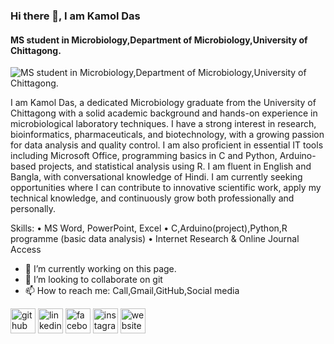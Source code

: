 ### Hi there 👋, I am Kamol Das
#### MS student in Microbiology,Department of Microbiology,University of Chittagong.
![MS student in Microbiology,Department of Microbiology,University of Chittagong.](https://scontent.fcgp3-2.fna.fbcdn.net/v/t39.30808-6/480941666_1807383469804125_5357043614008908541_n.jpg?_nc_cat=101&ccb=1-7&_nc_sid=cc71e4&_nc_ohc=_dEnPNQdl_QQ7kNvwGsiEP3&_nc_oc=Admc5ee8VRHKM2zHH03jo9t91tbmIAxyOAbdt7FDAa1b9NTJ8ehY3tpiXmVqgCbfiR8&_nc_zt=23&_nc_ht=scontent.fcgp3-2.fna&_nc_gid=mEE2mzlKZwMUUKPFzo7fIQ&oh=00_AfPfPxw7teLvDZBnoBzZkTtPYvxBfGISQlr2f9TtVyXV8w&oe=685872F5)

I am Kamol Das, a dedicated Microbiology graduate from the University of Chittagong with a solid academic background and hands-on experience in microbiological laboratory techniques. I have a strong interest in research, bioinformatics, pharmaceuticals, and biotechnology, with a growing passion for data analysis and quality control. I am also proficient in essential IT tools including Microsoft Office, programming basics in C and Python, Arduino-based projects, and statistical analysis using R. I am fluent in English and Bangla, with conversational knowledge of Hindi. I am currently seeking opportunities where I can contribute to innovative scientific work, apply my technical knowledge, and continuously grow both professionally and personally.

Skills:  • MS Word, PowerPoint, Excel • C,Arduino(project),Python,R programme (basic data analysis) • Internet Research & Online Journal Access

- 🔭 I’m currently working on this page. 
- 👯 I’m looking to collaborate on git 
- 📫 How to reach me: Call,Gmail,GitHub,Social media 


[<img src='https://cdn.jsdelivr.net/npm/simple-icons@3.0.1/icons/github.svg' alt='github' height='40'>](https://github.com/https://github.com/KamolDas)  [<img src='https://cdn.jsdelivr.net/npm/simple-icons@3.0.1/icons/linkedin.svg' alt='linkedin' height='40'>](https://www.linkedin.com/in/https://www.linkedin.com/in/kamol-das-1h-7a4b0b1b7//)  [<img src='https://cdn.jsdelivr.net/npm/simple-icons@3.0.1/icons/facebook.svg' alt='facebook' height='40'>](https://www.facebook.com/https://www.facebook.com/kamol.das.5473)  [<img src='https://cdn.jsdelivr.net/npm/simple-icons@3.0.1/icons/instagram.svg' alt='instagram' height='40'>](https://www.instagram.com/kd_kamol/)  [<img src='https://cdn.jsdelivr.net/npm/simple-icons@3.0.1/icons/icloud.svg' alt='website' height='40'>](https://pujacomputers.github.io/)  








